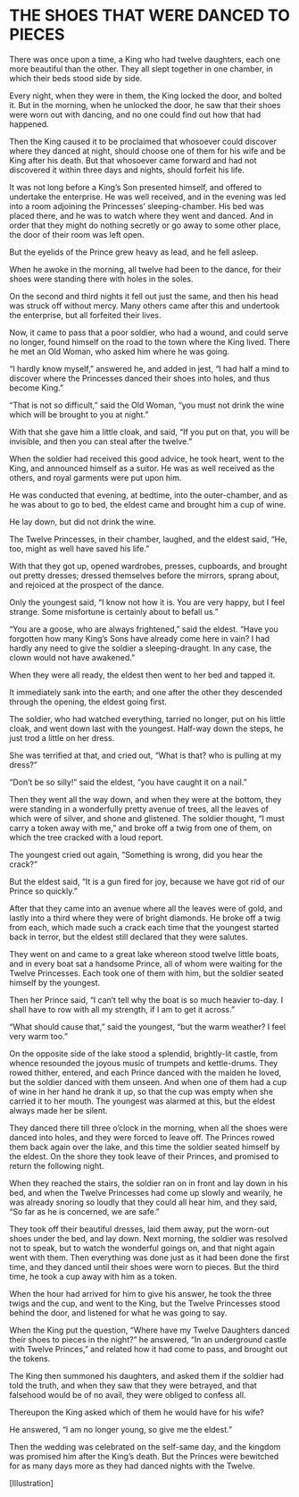 # THE SHOES THAT WERE DANCED TO PIECES


There was once upon a time, a King who had twelve daughters, each one
more beautiful than the other. They all slept together in one chamber,
in which their beds stood side by side.

Every night, when they were in them, the King locked the door, and
bolted it. But in the morning, when he unlocked the door, he saw that
their shoes were worn out with dancing, and no one could find out how
that had happened.

Then the King caused it to be proclaimed that whosoever could discover
where they danced at night, should choose one of them for his wife and
be King after his death. But that whosoever came forward and had not
discovered it within three days and nights, should forfeit his life.

It was not long before a King’s Son presented himself, and offered to
undertake the enterprise. He was well received, and in the evening was
led into a room adjoining the Princesses’ sleeping-chamber. His bed
was placed there, and he was to watch where they went and danced. And
in order that they might do nothing secretly or go away to some other
place, the door of their room was left open.

But the eyelids of the Prince grew heavy as lead, and he fell asleep.

When he awoke in the morning, all twelve had been to the dance, for
their shoes were standing there with holes in the soles.

On the second and third nights it fell out just the same, and then his
head was struck off without mercy. Many others came after this and
undertook the enterprise, but all forfeited their lives.

Now, it came to pass that a poor soldier, who had a wound, and could
serve no longer, found himself on the road to the town where the King
lived. There he met an Old Woman, who asked him where he was going.

“I hardly know myself,” answered he, and added in jest, “I had half a
mind to discover where the Princesses danced their shoes into holes,
and thus become King.”

“That is not so difficult,” said the Old Woman, “you must not drink the
wine which will be brought to you at night.”

With that she gave him a little cloak, and said, “If you put on that,
you will be invisible, and then you can steal after the twelve.”

When the soldier had received this good advice, he took heart, went to
the King, and announced himself as a suitor. He was as well received as
the others, and royal garments were put upon him.

He was conducted that evening, at bedtime, into the outer-chamber, and
as he was about to go to bed, the eldest came and brought him a cup of
wine.

He lay down, but did not drink the wine.

The Twelve Princesses, in their chamber, laughed, and the eldest said,
“He, too, might as well have saved his life.”

With that they got up, opened wardrobes, presses, cupboards, and
brought out pretty dresses; dressed themselves before the mirrors,
sprang about, and rejoiced at the prospect of the dance.

Only the youngest said, “I know not how it is. You are very happy, but
I feel strange. Some misfortune is certainly about to befall us.”

“You are a goose, who are always frightened,” said the eldest. “Have
you forgotten how many King’s Sons have already come here in vain? I
had hardly any need to give the soldier a sleeping-draught. In any
case, the clown would not have awakened.”

When they were all ready, the eldest then went to her bed and tapped it.

It immediately sank into the earth; and one after the other they
descended through the opening, the eldest going first.

The soldier, who had watched everything, tarried no longer, put on his
little cloak, and went down last with the youngest. Half-way down the
steps, he just trod a little on her dress.

She was terrified at that, and cried out, “What is that? who is pulling
at my dress?”

“Don’t be so silly!” said the eldest, “you have caught it on a nail.”

Then they went all the way down, and when they were at the bottom, they
were standing in a wonderfully pretty avenue of trees, all the leaves
of which were of silver, and shone and glistened. The soldier thought,
“I must carry a token away with me,” and broke off a twig from one of
them, on which the tree cracked with a loud report.

The youngest cried out again, “Something is wrong, did you hear the
crack?”

But the eldest said, “It is a gun fired for joy, because we have got
rid of our Prince so quickly.”

After that they came into an avenue where all the leaves were of gold,
and lastly into a third where they were of bright diamonds. He broke
off a twig from each, which made such a crack each time that the
youngest started back in terror, but the eldest still declared that
they were salutes.

They went on and came to a great lake whereon stood twelve little
boats, and in every boat sat a handsome Prince, all of whom were
waiting for the Twelve Princesses. Each took one of them with him, but
the soldier seated himself by the youngest.

Then her Prince said, “I can’t tell why the boat is so much heavier
to-day. I shall have to row with all my strength, if I am to get it
across.”

“What should cause that,” said the youngest, “but the warm weather? I
feel very warm too.”

On the opposite side of the lake stood a splendid, brightly-lit castle,
from whence resounded the joyous music of trumpets and kettle-drums.
They rowed thither, entered, and each Prince danced with the maiden he
loved, but the soldier danced with them unseen. And when one of them
had a cup of wine in her hand he drank it up, so that the cup was empty
when she carried it to her mouth. The youngest was alarmed at this, but
the eldest always made her be silent.

They danced there till three o’clock in the morning, when all the shoes
were danced into holes, and they were forced to leave off. The Princes
rowed them back again over the lake, and this time the soldier seated
himself by the eldest. On the shore they took leave of their Princes,
and promised to return the following night.

When they reached the stairs, the soldier ran on in front and lay down
in his bed, and when the Twelve Princesses had come up slowly and
wearily, he was already snoring so loudly that they could all hear him,
and they said, “So far as he is concerned, we are safe.”

They took off their beautiful dresses, laid them away, put the worn-out
shoes under the bed, and lay down. Next morning, the soldier was
resolved not to speak, but to watch the wonderful goings on, and that
night again went with them. Then everything was done just as it had
been done the first time, and they danced until their shoes were worn
to pieces. But the third time, he took a cup away with him as a token.

When the hour had arrived for him to give his answer, he took the three
twigs and the cup, and went to the King, but the Twelve Princesses
stood behind the door, and listened for what he was going to say.

When the King put the question, “Where have my Twelve Daughters danced
their shoes to pieces in the night?” he answered, “In an underground
castle with Twelve Princes,” and related how it had come to pass, and
brought out the tokens.

The King then summoned his daughters, and asked them if the soldier had
told the truth, and when they saw that they were betrayed, and that
falsehood would be of no avail, they were obliged to confess all.

Thereupon the King asked which of them he would have for his wife?

He answered, “I am no longer young, so give me the eldest.”

Then the wedding was celebrated on the self-same day, and the kingdom
was promised him after the King’s death. But the Princes were bewitched
for as many days more as they had danced nights with the Twelve.




[Illustration]

